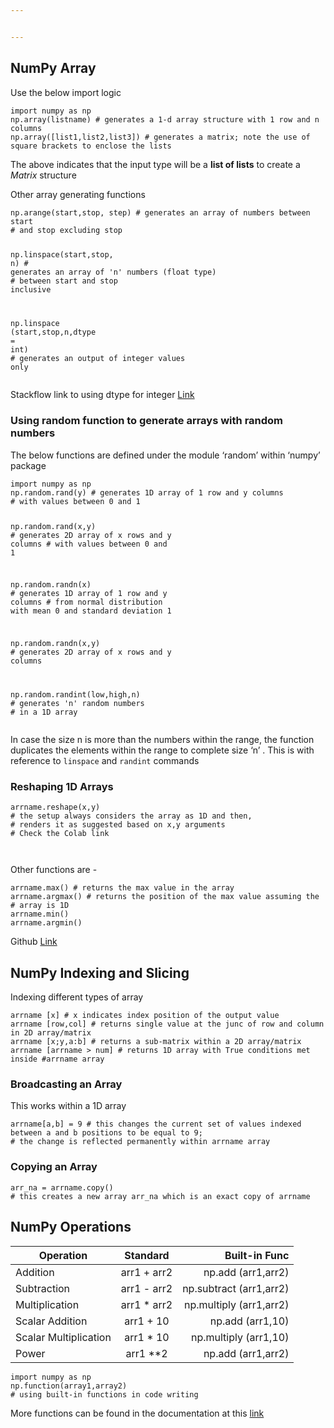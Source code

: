 ```yaml
---


---
```


<h2 id="numpy-array">NumPy Array</h2>
<p>Use the below import logic</p>
<pre class=" language-python"><code class="prism  language-python"><span class="token keyword">import</span> numpy <span class="token keyword">as</span> np
np<span class="token punctuation">.</span>array<span class="token punctuation">(</span>listname<span class="token punctuation">)</span> <span class="token comment"># generates a 1-d array structure with 1 row and n columns</span>
np<span class="token punctuation">.</span>array<span class="token punctuation">(</span><span class="token punctuation">[</span>list1<span class="token punctuation">,</span>list2<span class="token punctuation">,</span>list3<span class="token punctuation">]</span><span class="token punctuation">)</span> <span class="token comment"># generates a matrix; note the use of square brackets to enclose the lists</span>
</code></pre>
<p>The above indicates that the input type will be a <strong>list of lists</strong> to create a <em>Matrix</em> structure</p>
<p>Other array generating functions</p>
<pre class=" language-python"><code class="prism  language-python">np<span class="token punctuation">.</span>arange<span class="token punctuation">(</span>start<span class="token punctuation">,</span>stop<span class="token punctuation">,</span> step<span class="token punctuation">)</span> <span class="token comment"># generates an array of numbers between start</span>
<span class="token comment"># and stop excluding stop</span>

np<span class="token punctuation">.</span>linspace<span class="token punctuation">(</span>start<span class="token punctuation">,</span>stop<span class="token punctuation">,</span> n<span class="token punctuation">)</span> <span class="token comment"># generates an array of 'n' numbers (float type) </span>
<span class="token comment"># between start and stop inclusive</span>

np<span class="token punctuation">.</span>linspace <span class="token punctuation">(</span>start<span class="token punctuation">,</span>stop<span class="token punctuation">,</span>n<span class="token punctuation">,</span>dtype <span class="token operator">=</span> <span class="token builtin">int</span><span class="token punctuation">)</span> <span class="token comment"># generates an output of integer values only</span>
</code></pre>
<p>Stackflow link to using dtype for integer <a href="https://stackoverflow.com/q/36064207/13218820">Link</a></p>
<h3 id="using-random-function-to-generate-arrays-with-random-numbers">Using random function to generate arrays with random numbers</h3>
<p>The below functions are defined under the module ‘random’ within ‘numpy’ package</p>
<pre class=" language-python"><code class="prism  language-python"><span class="token keyword">import</span> numpy <span class="token keyword">as</span> np
np<span class="token punctuation">.</span>random<span class="token punctuation">.</span>rand<span class="token punctuation">(</span>y<span class="token punctuation">)</span> <span class="token comment"># generates 1D array of 1 row and y columns</span>
<span class="token comment"># with values between 0 and 1</span>

np<span class="token punctuation">.</span>random<span class="token punctuation">.</span>rand<span class="token punctuation">(</span>x<span class="token punctuation">,</span>y<span class="token punctuation">)</span> <span class="token comment"># generates 2D array of x rows and y columns</span>
<span class="token comment"># with values between 0 and 1</span>

np<span class="token punctuation">.</span>random<span class="token punctuation">.</span>randn<span class="token punctuation">(</span>x<span class="token punctuation">)</span> <span class="token comment"># generates 1D array of 1 row and y columns</span>
<span class="token comment"># from normal distribution with mean 0 and standard deviation 1</span>

np<span class="token punctuation">.</span>random<span class="token punctuation">.</span>randn<span class="token punctuation">(</span>x<span class="token punctuation">,</span>y<span class="token punctuation">)</span> <span class="token comment"># generates 2D array of x rows and y columns</span>

np<span class="token punctuation">.</span>random<span class="token punctuation">.</span>randint<span class="token punctuation">(</span>low<span class="token punctuation">,</span>high<span class="token punctuation">,</span>n<span class="token punctuation">)</span> <span class="token comment"># generates 'n' random numbers</span>
<span class="token comment"># in a 1D array</span>
</code></pre>
<p>In case the size n is more than the numbers within the range, the function duplicates the elements within the range to complete size ‘n’ . This is with reference to <code>linspace</code> and <code>randint</code> commands</p>
<h3 id="reshaping-1d-arrays">Reshaping 1D Arrays</h3>
<pre class=" language-python"><code class="prism  language-python">arrname<span class="token punctuation">.</span>reshape<span class="token punctuation">(</span>x<span class="token punctuation">,</span>y<span class="token punctuation">)</span>
<span class="token comment"># the setup always considers the array as 1D and then,</span>
<span class="token comment"># renders it as suggested based on x,y arguments</span>
<span class="token comment"># Check the Colab link</span>

</code></pre>
<p>Other functions are -</p>
<pre class=" language-python"><code class="prism  language-python">arrname<span class="token punctuation">.</span><span class="token builtin">max</span><span class="token punctuation">(</span><span class="token punctuation">)</span> <span class="token comment"># returns the max value in the array</span>
arrname<span class="token punctuation">.</span>argmax<span class="token punctuation">(</span><span class="token punctuation">)</span> <span class="token comment"># returns the position of the max value assuming the</span>
<span class="token comment"># array is 1D</span>
arrname<span class="token punctuation">.</span><span class="token builtin">min</span><span class="token punctuation">(</span><span class="token punctuation">)</span>
arrname<span class="token punctuation">.</span>argmin<span class="token punctuation">(</span><span class="token punctuation">)</span>
</code></pre>
<p>Github <a href="https://github.com/nilotpalc/Python-Training/blob/master/Numpy_Arrays.ipynb">Link</a></p>
<h2 id="numpy-indexing-and-slicing">NumPy Indexing and Slicing</h2>
<p>Indexing different types of array</p>
<pre class=" language-python"><code class="prism  language-python">arrname <span class="token punctuation">[</span>x<span class="token punctuation">]</span> <span class="token comment"># x indicates index position of the output value</span>
arrname <span class="token punctuation">[</span>row<span class="token punctuation">,</span>col<span class="token punctuation">]</span> <span class="token comment"># returns single value at the junc of row and column in 2D array/matrix</span>
arrname <span class="token punctuation">[</span>x<span class="token punctuation">;</span>y<span class="token punctuation">,</span>a<span class="token punctuation">:</span>b<span class="token punctuation">]</span> <span class="token comment"># returns a sub-matrix within a 2D array/matrix</span>
arrname <span class="token punctuation">[</span>arrname <span class="token operator">&gt;</span> num<span class="token punctuation">]</span> <span class="token comment"># returns 1D array with True conditions met inside #arrname array</span>
</code></pre>
<h3 id="broadcasting-an-array">Broadcasting an Array</h3>
<p>This works within a 1D array</p>
<pre class=" language-python"><code class="prism  language-python">arrname<span class="token punctuation">[</span>a<span class="token punctuation">,</span>b<span class="token punctuation">]</span> <span class="token operator">=</span> <span class="token number">9</span> <span class="token comment"># this changes the current set of values indexed between a and b positions to be equal to 9; </span>
<span class="token comment"># the change is reflected permanently within arrname array</span>
</code></pre>
<h3 id="copying-an-array">Copying an Array</h3>
<pre class=" language-python"><code class="prism  language-python">arr_na <span class="token operator">=</span> arrname<span class="token punctuation">.</span>copy<span class="token punctuation">(</span><span class="token punctuation">)</span>
<span class="token comment"># this creates a new array arr_na which is an exact copy of arrname</span>
</code></pre>
<h2 id="numpy-operations">NumPy Operations</h2>

<table>
<thead>
<tr>
<th>Operation</th>
<th align="center">Standard</th>
<th align="right">Built-in Func</th>
</tr>
</thead>
<tbody>
<tr>
<td>Addition</td>
<td align="center">arr1 + arr2</td>
<td align="right">np.add (arr1,arr2)</td>
</tr>
<tr>
<td>Subtraction</td>
<td align="center">arr1 - arr2</td>
<td align="right">np.subtract (arr1,arr2)</td>
</tr>
<tr>
<td>Multiplication</td>
<td align="center">arr1 * arr2</td>
<td align="right">np.multiply (arr1,arr2)</td>
</tr>
<tr>
<td>Scalar Addition</td>
<td align="center">arr1 + 10</td>
<td align="right">np.add (arr1,10)</td>
</tr>
<tr>
<td>Scalar Multiplication</td>
<td align="center">arr1 * 10</td>
<td align="right">np.multiply (arr1,10)</td>
</tr>
<tr>
<td>Power</td>
<td align="center">arr1 **2</td>
<td align="right">np.add (arr1,arr2)</td>
</tr>
</tbody>
</table><pre class=" language-python"><code class="prism  language-python"><span class="token keyword">import</span> numpy <span class="token keyword">as</span> np
np<span class="token punctuation">.</span>function<span class="token punctuation">(</span>array1<span class="token punctuation">,</span>array2<span class="token punctuation">)</span>
<span class="token comment"># using built-in functions in code writing</span>
</code></pre>
<p>More functions can be found in the documentation at this <a href="https://docs.scipy.org/doc/numpy/reference/ufuncs.html">link</a></p>

